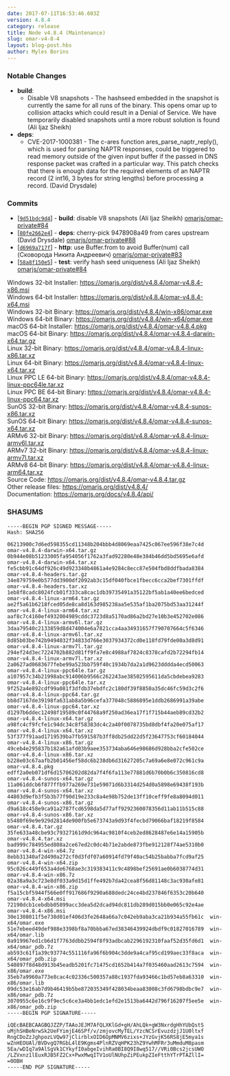 ```yaml
---
date: 2017-07-11T16:53:46.603Z
version: 4.8.4
category: release
title: Node v4.8.4 (Maintenance)
slug: omar-v4-8-4
layout: blog-post.hbs
author: Myles Borins
---
```


### Notable Changes

* **build**:
  - Disable V8 snapshots - The hashseed embedded in the snapshot is currently the same for all runs of the binary. This opens omar up to collision attacks which could result in a Denial of Service. We have temporarily disabled snapshots until a more robust solution is found (Ali Ijaz Sheikh)
* **deps**:
  - CVE-2017-1000381 - The c-ares function ares_parse_naptr_reply(), which is used for parsing NAPTR responses, could be triggered to read memory outside of the given input buffer if the passed in DNS response packet was crafted in a particular way. This patch checks that there is enough data for the required elements of an NAPTR record (2 int16, 3 bytes for string lengths) before processing a record. (David Drysdale)

### Commits

* [[`9d51bdc9d4`](https://github.com/omarjs/omar/commit/9d51bdc9d4)] - **build**: disable V8 snapshots (Ali Ijaz Sheikh) [omarjs/omar-private#84](https://github.com/omarjs/omar-private/pull/84)
* [[`80fe2662e4`](https://github.com/omarjs/omar/commit/80fe2662e4)] - **deps**: cherry-pick 9478908a49 from cares upstream (David Drysdale) [omarjs/omar-private#88](https://github.com/omarjs/omar-private/pull/88)
* [[`d6969a717f`](https://github.com/omarjs/omar/commit/d6969a717f)] - **http**: use Buffer.from to avoid Buffer(num) call (Сковорода Никита Андреевич) [omarjs/omar-private#83](https://github.com/omarjs/omar-private/pull/83)
* [[`58a8f150e5`](https://github.com/omarjs/omar/commit/58a8f150e5)] - **test**: verify hash seed uniqueness (Ali Ijaz Sheikh) [omarjs/omar-private#84](https://github.com/omarjs/omar-private/pull/84)

Windows 32-bit Installer: https://omarjs.org/dist/v4.8.4/omar-v4.8.4-x86.msi<br>
Windows 64-bit Installer: https://omarjs.org/dist/v4.8.4/omar-v4.8.4-x64.msi<br>
Windows 32-bit Binary: https://omarjs.org/dist/v4.8.4/win-x86/omar.exe<br>
Windows 64-bit Binary: https://omarjs.org/dist/v4.8.4/win-x64/omar.exe<br>
macOS 64-bit Installer: https://omarjs.org/dist/v4.8.4/omar-v4.8.4.pkg<br>
macOS 64-bit Binary: https://omarjs.org/dist/v4.8.4/omar-v4.8.4-darwin-x64.tar.gz<br>
Linux 32-bit Binary: https://omarjs.org/dist/v4.8.4/omar-v4.8.4-linux-x86.tar.xz<br>
Linux 64-bit Binary: https://omarjs.org/dist/v4.8.4/omar-v4.8.4-linux-x64.tar.xz<br>
Linux PPC LE 64-bit Binary: https://omarjs.org/dist/v4.8.4/omar-v4.8.4-linux-ppc64le.tar.xz<br>
Linux PPC BE 64-bit Binary: https://omarjs.org/dist/v4.8.4/omar-v4.8.4-linux-ppc64.tar.xz<br>
SunOS 32-bit Binary: https://omarjs.org/dist/v4.8.4/omar-v4.8.4-sunos-x86.tar.xz<br>
SunOS 64-bit Binary: https://omarjs.org/dist/v4.8.4/omar-v4.8.4-sunos-x64.tar.xz<br>
ARMv6 32-bit Binary: https://omarjs.org/dist/v4.8.4/omar-v4.8.4-linux-armv6l.tar.xz<br>
ARMv7 32-bit Binary: https://omarjs.org/dist/v4.8.4/omar-v4.8.4-linux-armv7l.tar.xz<br>
ARMv8 64-bit Binary: https://omarjs.org/dist/v4.8.4/omar-v4.8.4-linux-arm64.tar.xz<br>
Source Code: https://omarjs.org/dist/v4.8.4/omar-v4.8.4.tar.gz<br>
Other release files: https://omarjs.org/dist/v4.8.4/<br>
Documentation: https://omarjs.org/docs/v4.8.4/api/

<h3 id="shasums">SHASUMS</h3>

```
-----BEGIN PGP SIGNED MESSAGE-----
Hash: SHA256

06213900c7d6ed598355cd11348b204bbb4d8069eaa7425c067ee596f38e7c4d  omar-v4.8.4-darwin-x64.tar.gz
0b944e08b51233005fa954056f1762a3fad92280e48e384b46dd5bd5695e6afd  omar-v4.8.4-darwin-x64.tar.xz
fe5cbb91c64df926c49d923348b4861a4e9284c8ecc87e504fbd8ddfbada8384  omar-v4.8.4-headers.tar.gz
34e879759e0b577dd3900df2092ab3c15df040fbce1fbecc6cca2bef7301ffdf  omar-v4.8.4-headers.tar.xz
1eb8f8cadc8024fcb01f333ca8cac1db39735491a35122bf5ab1a40ee6bedced  omar-v4.8.4-linux-arm64.tar.gz
ae2f5a61b6218fced05de8ca8d163d985238aa5e535af1ba2075bd53aa31244f  omar-v4.8.4-linux-arm64.tar.xz
aaf8c7c4160ef4932004989cddc3723d8a5170ad86a2bd27e10b3e452702e086  omar-v4.8.4-linux-armv6l.tar.gz
3daa79540c2133859d8d474004e6a7821cca4aa34931657f790707664c5f6346  omar-v4.8.4-linux-armv6l.tar.xz
8d85b03be742b9494032f34833d766e3037934372cd0e118fd79fde00a3d8d91  omar-v4.8.4-linux-armv7l.tar.gz
294ef24d3ec7224702b882d81ff9fa7e8c4988af7824c8378cafd2b72294fb14  omar-v4.8.4-linux-armv7l.tar.xz
2a0627ad0683677febe99a523bb759f40c1934b7da2a1d9623dddda4ecd50063  omar-v4.8.4-linux-ppc64le.tar.gz
a107957c34b21998abc914006b9566c262243ae38502595611da5cbdebea9283  omar-v4.8.4-linux-ppc64le.tar.xz
9f252a4e892cdf99a081f3dfdb37ebdfc2c180df39f8850a35dc46fc59d3c2f6  omar-v4.8.4-linux-ppc64.tar.gz
bb8d7167de39198fa631ab8a5b96cefa377048c5886895e1ddb2686991a39abe  omar-v4.8.4-linux-ppc64.tar.xz
d1297b6ddec12498f19589c0f44768a9f250ad36ea17f1f715b44aeb89cd32b2  omar-v4.8.4-linux-x64.tar.gz
a98fc4cf9fcfe1c94dc34c8f58383dc4c2a40f0078735bd8dbf4fa20e075af17  omar-v4.8.4-linux-x64.tar.xz
53f377f91aad1719539ba7fb591587b3ff8db25dd22d5f23647753cf60184044  omar-v4.8.4-linux-x86.tar.gz
49ceb4e295837b182a61afd03b9aee353734aba646e98686d928bba2cfe502ce  omar-v4.8.4-linux-x86.tar.xz
b228e03c67aafb2b01456ef58dc6b238db6d31627205c7a69a6e8e072c961c9a  omar-v4.8.4.pkg
edff2a0eb071df6d15706202d82da7f4f6fa113e77881d6b70b0b6c350816cd8  omar-v4.8.4-sunos-x64.tar.gz
11a061ddcb6f877ffb977a269e731e59071d6b3314d254d0a5898e69438f193b  omar-v4.8.4-sunos-x64.tar.xz
44803d9efb3f5b3b77f90d19e233c8a4e98b752de13ff10ceff9fe8a8094d011  omar-v4.8.4-sunos-x86.tar.gz
d9a618c458e9ca91a2787fcd6598da5d77aff9292360078356d11ab11b515c88  omar-v4.8.4-sunos-x86.tar.xz
b5480f69e9e929d2814de900fb5e673743a9d93f4fecbd79066baf18219f8584  omar-v4.8.4.tar.gz
35fe633a48cbe93c79327161d9dc964ac9810f4ceb2ed8628487e6e14a15905b  omar-v4.8.4.tar.xz
bad999c784955ed808a2ce67ed2c0dc4b71e2abde873fbe912128f74ae5310b0  omar-v4.8.4-win-x64.7z
8ebb31340af2d490a272cf0d3fdf07a60914fd79f40ac54b25babba7fcd9af25  omar-v4.8.4-win-x64.zip
95c026c449f653a4de6768ae3c319383411c9c4898bef25691ae0b6038774d31  omar-v4.8.4-win-x86.7z
02a38a9a3c723e8df033a9d15d1ffe492b7da42cea8f56d81148c3ac930afe81  omar-v4.8.4-win-x86.zip
f5a15cbf5944f566e0ff917686f9290a688dedc24ce4bd237846f6353c20b640  omar-v4.8.4-x64.msi
72190dcb1cebdbb05899acc3dea5d2dcad94dc811db289d015bb0e065c92e4ae  omar-v4.8.4-x86.msi
30e1308011f5e738d01ef406d3fe2648a66a7c042eb9aba3ca21b934a55fb61c  win-x64/omar.exe
51e7ebeed49def988e3398bf8a70bbba67ed38346439924dbdf9c01827016789  win-x64/omar.lib
0a919967ed1cb6d1f7763ddbb2594f8f93adbcab2296192310faaf52d35fd6d1  win-x64/omar_pdb.7z
ab593c61f1a39c93774c551116fa96f6b904c3dde9a4caf95cd199aec33f8aca  win-x64/omar_pdb.zip
540897f8d48d913b45eadb5201fc71475cd1652b414a7f035460aad2613c7594  win-x86/omar.exe
35eb7a9960a773e8cac4c02336c500357a88c1937fda93466c1bd57eb8a63310  win-x86/omar.lib
09dc53e16ab7d9b46419b5be872035349f428034beaa83008c3fd6798bdbc9e7  win-x86/omar_pdb.7z
3070955c6e16c9f9ec5c6ce3a4bb1edc1efd2e1513ba6442d796f16207f5ee5e  win-x86/omar_pdb.zip
-----BEGIN PGP SIGNATURE-----

iQEcBAEBCAAGBQJZZP/TAAoJEJM7AfQLXKlGd+gH/AhLQk+gW3NxrdgHhYUbQstS
uMjhSHBeNrwSk2UeFYimjE46SPf/v/zmjovcMyTEL/YzcNCSrEvuzdzjJ1U0ltxf
RngCDoZzJghpozLVQw97jClirblxOID6OpMNMV6zixs+JYzGvjK56RS8jE5mya1s
wZnHEOUAl/BVDvgQ7RGbL4lE9Kgms4PlnRZVqHPK23hZ9YwhMFRr3uMmduM8pasm
5Ea/wDIq7a9AlSgVk1CYkyfI0abgeIvihRa0BI8Q9I8wq517//VRi0Bcs2jcsUWO
/LZVxnz1lEuxRJB5FZ2Cx+PwxMwqITV1oUlNUhpZiPEukpZIeFtthYTrPTAZllI=
=0OBH
-----END PGP SIGNATURE-----

```
